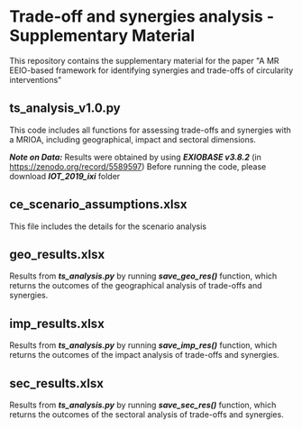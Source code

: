 # Trade-off and synergies analysis - Supplementary Material
This repository contains the supplementary material for the paper "A MR EEIO-based framework for identifying synergies and trade-offs of circularity interventions"

## ts_analysis_v1.0.py
This code includes all functions for assessing trade-offs and synergies with a MRIOA, including geographical, impact and sectoral dimensions.

***Note on Data:*** Results were obtained by using ***EXIOBASE v3.8.2*** (in https://zenodo.org/record/5589597)
Before running the code, please download ***IOT_2019_ixi*** folder

## ce_scenario_assumptions.xlsx
This file includes the details for the scenario analysis
## geo_results.xlsx
Results from ***ts_analysis.py*** by running ***save_geo_res()*** function, which returns the outcomes of the geographical analysis of trade-offs and synergies.

## imp_results.xlsx
Results from ***ts_analysis.py*** by running ***save_imp_res()*** function, which returns the outcomes of the impact analysis of trade-offs and synergies.

## sec_results.xlsx
Results from ***ts_analysis.py*** by running ***save_sec_res()*** function, which returns the outcomes of the sectoral analysis of trade-offs and synergies.
